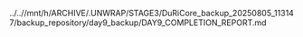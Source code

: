 ../..//mnt/h/ARCHIVE/.UNWRAP/STAGE3/DuRiCore_backup_20250805_113147/backup_repository/day9_backup/DAY9_COMPLETION_REPORT.md